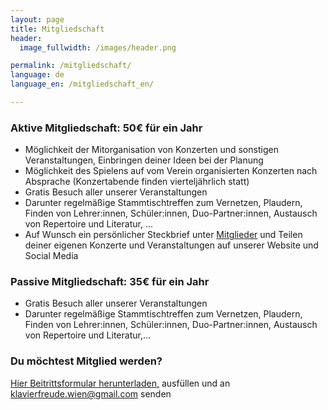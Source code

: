 ```yaml
---
layout: page
title: Mitgliedschaft
header:
  image_fullwidth: /images/header.png

permalink: /mitgliedschaft/
language: de
language_en: /mitgliedschaft_en/

---
```


### Aktive Mitgliedschaft: 50€ für ein Jahr

* Möglichkeit der Mitorganisation von Konzerten und sonstigen Veranstaltungen, Einbringen deiner Ideen bei der Planung
* Möglichkeit des Spielens auf vom Verein organisierten Konzerten nach Absprache (Konzertabende finden vierteljährlich statt)
* Gratis Besuch aller unserer Veranstaltungen
* Darunter regelmäßige Stammtischtreffen zum Vernetzen, Plaudern, Finden von Lehrer:innen,
Schüler:innen, Duo-Partner:innen, Austausch von Repertoire und Literatur, ...
* Auf Wunsch ein persönlicher Steckbrief unter <a href="/members/">Mitglieder</a> und Teilen deiner eigenen Konzerte und Veranstaltungen auf unserer Website und Social Media

### Passive Mitgliedschaft: 35€ für ein Jahr

* Gratis Besuch aller unserer Veranstaltungen
* Darunter regelmäßige Stammtischtreffen zum Vernetzen, Plaudern, Finden von Lehrer:innen, Schüler:innen, Duo-Partner:innen, Austausch von Repertoire und Literatur,...



### Du möchtest Mitglied werden?

<a href="/verein-klavierfreude-beitrittsformular.pdf">Hier Beitrittsformular herunterladen,</a> ausfüllen und an <a href="mailto:klavierfreude.wien@gmail.com">klavierfreude.wien@gmail.com</a> senden
